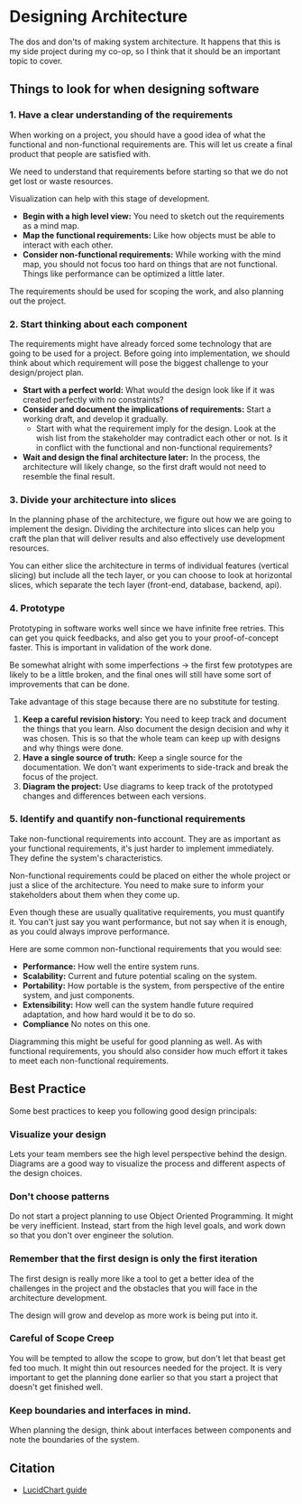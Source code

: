 # Designing Architecture

The dos and don'ts of making system architecture. It happens that this is my side project during my co-op, so I think that it should be an important topic to cover.

## Things to look for when designing software

### 1. Have a clear understanding of the requirements

When working on a project, you should have a good idea of what the functional and non-functional requirements are. This will let us create a final product that people are satisfied with.

We need to understand that requirements before starting so that we do not get lost or waste resources.

Visualization can help with this stage of development.

- **Begin with a high level view:** You need to sketch out the requirements as a mind map.
- **Map the functional requirements:** Like how objects must be able to interact with each other.
- **Consider non-functional requirements:** While working with the mind map, you should not focus too hard on things that are not functional. Things like performance can be optimized a little later.

The requirements should be used for scoping the work, and also planning out the project.

### 2. Start thinking about each component

The requirements might have already forced some technology that are going to be used for a project. Before going into implementation, we should think about which requirement will pose the biggest challenge to your design/project plan.

- **Start with a perfect world:** What would the design look like if it was created perfectly with no constraints?
- **Consider and document the implications of requirements:** Start a working draft, and develop it gradually.
    - Start with what the requirement imply for the design. Look at the wish list from the stakeholder may contradict each other or not. Is it in conflict with the functional and non-functional requirements?
- **Wait and design the final architecture later:** In the process, the architecture will likely change, so the first draft would not need to resemble the final result.

### 3. Divide your architecture into slices

In the planning phase of the architecture, we figure out how we are going to implement the design. Dividing the architecture into slices can help you craft the plan that will deliver results and also effectively use development resources.

You can either slice the architecture in terms of individual features (vertical slicing) but include all the tech layer, or you can choose to look at horizontal slices, which separate the tech layer (front-end, database, backend, api).

### 4. Prototype

Prototyping in software works well since we have infinite free retries. This can get you quick feedbacks, and also get you to your proof-of-concept faster. This is important in validation of the work done.

Be somewhat alright with some imperfections -> the first few prototypes are likely to be a little broken, and the final ones will still have some sort of improvements that can be done. 

Take advantage of this stage because there are no substitute for testing.

1. **Keep a careful revision history:** You need to keep track and document the things that you learn. Also document the design decision and why it was chosen. This is so that the whole team can keep up with designs and why things were done.
2. **Have a single source of truth:** Keep a single source for the documentation. We don't want experiments to side-track and break the focus of the project.
3. **Diagram the project:** Use diagrams to keep track of the prototyped changes and differences between each versions.

### 5. Identify and quantify non-functional requirements

Take non-functional requirements into account. They are as important as your functional requirements, it's just harder to implement immediately. They define the system's characteristics.

Non-functional requirements could be placed on either the whole project or just a slice of the architecture. You need to make sure to inform your stakeholders about them when they come up.

Even though these are usually qualitative requirements, you must quantify it. You can't just say you want performance, but not say when it is enough, as you could always improve performance.

Here are some common non-functional requirements that you would see:
- **Performance:** How well the entire system runs.
- **Scalability:** Current and future potential scaling on the system.
- **Portability:** How portable is the system, from perspective of the entire system, and just components.
- **Extensibility:** How well can the system handle future required adaptation, and how hard would it be to do so.
- **Compliance** No notes on this one.

Diagramming this might be useful for good planning as well. As with functional requirements, you should also consider how much effort it takes to meet each non-functional requirements.

## Best Practice

Some best practices to keep you following good design principals:

### Visualize your design

Lets your team members see the high level perspective behind the design. Diagrams are a good way to visualize the process and different aspects of the design choices.

### Don't choose patterns

Do not start a project planning to use Object Oriented Programming. It might be very inefficient. Instead, start from the high level goals, and work down so that you don't over engineer the solution.

### Remember that the first design is only the first iteration

The first design is really more like a tool to get a better idea of the challenges in the project and the obstacles that you will face in the architecture development.

The design will grow and develop as more work is being put into it.

### Careful of Scope Creep

You will be tempted to allow the scope to grow, but don't let that beast get fed too much. It might thin out resources needed for the project. It is very important to get the planning done earlier so that you start a project that doesn't get finished well.

### Keep boundaries and interfaces in mind.

When planning the design, think about interfaces between components and note the boundaries of the system.

## Citation

- [LucidChart guide](https://www/lucidchart.com/blog/how-to-design-software-architecture)